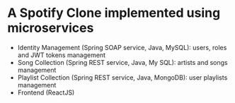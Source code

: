 # A Spotify Clone implemented using microservices

- Identity Management (Spring SOAP service, Java, MySQL): users, roles and JWT tokens management
- Song Collection (Spring REST service, Java, My SQL): artists and songs management
- Playlist Collection (Spring REST service, Java, MongoDB): user playlists management
- Frontend (ReactJS)
